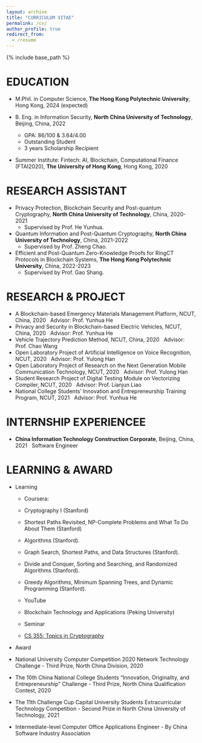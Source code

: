 ```yaml
---
layout: archive
title: "CURRICULUM VITAE"
permalink: /cv/
author_profile: true
redirect_from:
  - /resume
---
```


{% include base_path %}

EDUCATION
======
* M.Phil. in Computer Science, **The Hong Kong Polytechnic University**, Hong Kong, 2024 (expected)

* B. Eng. in Information Security, **North China University of Technology**, Beijing, China, 2022
   * GPA: 86/100 & 3.64/4.00
   * Outstanding Student
   * 3 years Scholarship Recipient

* Summer Institute: Fintech: AI, Blockchain, Computational Finance (FTAI2020), **The University of Hong Kong**, Hong Kong, 2020

RESEARCH ASSISTANT
======
* Privacy Protection, Blockchain Security and Post-quantum Cryptography, **North China University of Technology**, China, 2020-2021
   * Supervised by Prof. He Yunhua.
* Quantum Information and Post-Quantum Cryptography, **North China University of Technology**, China, 2021-2022
   * Supervised by Prof. Zheng Chao.
* Efficient and Post-Quantum Zero-Knowledge Proofs for RingCT Protocols in Blockchain Systems, **The Hong Kong Polytechnic University**, China, 2022-2023
   * Supervised by Prof. Gao Shang.

RESEARCH & PROJECT
======
* A Blockchain-based Emergency Materials Management Platform, NCUT, China, 2020
  &nbsp; Advisor: Prof. Yunhua He
* Privacy and Security in Blockchain-based Electric Vehicles, NCUT, China, 2020
  &nbsp; Advisor: Prof. Yunhua He
* Vehicle Trajectory Prediction Method, NCUT, China, 2020
  &nbsp; Advisor: Prof. Chao Wang
* Open Laboratory Project of Artificial Intelligence on Voice Recognition, NCUT, 2020
  &nbsp; Advisor: Prof. Yulong Han
* Open Laboratory Project of Research on the Next Generation Mobile Communication Technology, NCUT, 2020
  &nbsp; Advisor: Prof. Yulong Han
* Student Research Project of Digital Testing Module on Vectorizing Compiler, NCUT, 2020 
  &nbsp; Advisor: Prof. Lianjun Liao
* National College Students’ Innovation and Entrepreneurship Training Program, NCUT, 2021
  &nbsp; Advisor: Prof. Yunhua He
  
  
INTERNSHIP EXPERIENCEE
======
* **China Information Technology Construction Corporate**, Beijing, China, 2021
  &nbsp; Software Engineer
  
LEARNING & AWARD
======
* Learning

  * Coursera:
   * Cryptography I (Stanford)
   * Shortest Paths Revisited, NP-Complete Problems and What To Do About Them (Stanford)
   * Algorithms (Stanford).
   * Graph Search, Shortest Paths, and Data Structures (Stanford).
   * Divide and Conquer, Sorting and Searching, and Randomized Algorithms (Stanford).
   * Greedy Algorithms, Minimum Spanning Trees, and Dynamic Programming (Stanford).
 
  * YouTube
   * Blockchain Technology and Applications (Peking University)
 
  * Seminar
   * [CS 355: Topics in Cryptography](https://crypto.stanford.edu/cs355/22sp/)
  
* Award
 * National University Computer Competition 2020 Network Technology Challenge - Third Prize, North China Division, 2020
 * The 10th China National College Students “Innovation, Originality, and Entrepreneurship” Challenge - Third Prize, North China Qualification Contest, 2020
 * The 11th Challenge Cup Capital University Students Extracurricular Technology Competition - Second Prize in North China University of Technology, 2021
 * Intermediate-level Computer Office Applications Engineer - By China Software Industry Association
